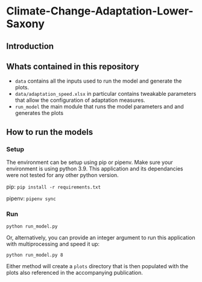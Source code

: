 # Climate-Change-Adaptation-Lower-Saxony

## Introduction

## Whats contained in this repository
- `data` contains all the inputs used to run the model and generate the plots.
- `data/adaptation_speed.xlsx` in particular contains tweakable parameters that allow the configuration of adaptation measures.
- `run_model` the main module that runs the model parameters and and generates the plots

## How to run the models

### Setup
The environment can be setup using pip or pipenv. Make sure your environment is using python 3.9. This application and its dependancies were not tested for any other python version.

pip: `pip install -r requirements.txt`

pipenv: `pipenv sync`

### Run
`python run_model.py`

Or, alternatively, you can provide an integer argument to run this application with multiprocessing and speed it up:

`python run_model.py 8`

Either method will create a `plots` directory that is then populated with the plots also referenced in the accompanying publication.